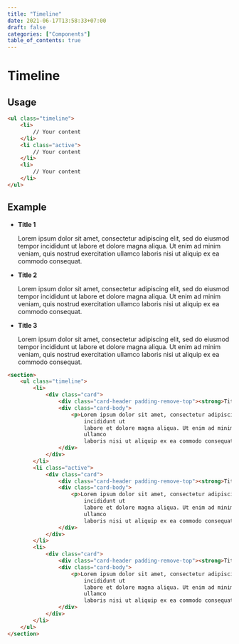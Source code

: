 ```yaml
---
title: "Timeline"
date: 2021-06-17T13:58:33+07:00
draft: false
categories: ["Components"]
table_of_contents: true
---
```


# Timeline

## Usage

``` html
<ul class="timeline">
    <li>
        // Your content
    </li>
    <li class="active">
        // Your content
    </li>
    <li>
        // Your content
    </li>
</ul>
```

## Example

<section>
    <ul class="timeline">
        <li>
            <div class="card">
                <div class="card-header padding-remove-top"><strong>Title 1</strong></div>
                <div class="card-body">
                    <p>Lorem ipsum dolor sit amet, consectetur adipiscing elit, sed do eiusmod tempor
                        incididunt ut
                        labore et dolore magna aliqua. Ut enim ad minim veniam, quis nostrud exercitation
                        ullamco
                        laboris nisi ut aliquip ex ea commodo consequat.</p>
                </div>
            </div>
        </li>
        <li class="active">
            <div class="card">
                <div class="card-header padding-remove-top"><strong>Title 2</strong></div>
                <div class="card-body">
                    <p>Lorem ipsum dolor sit amet, consectetur adipiscing elit, sed do eiusmod tempor
                        incididunt ut
                        labore et dolore magna aliqua. Ut enim ad minim veniam, quis nostrud exercitation
                        ullamco
                        laboris nisi ut aliquip ex ea commodo consequat.</p>
                </div>
            </div>
        </li>
        <li>
            <div class="card">
                <div class="card-header padding-remove-top"><strong>Title 3</strong></div>
                <div class="card-body">
                    <p>Lorem ipsum dolor sit amet, consectetur adipiscing elit, sed do eiusmod tempor
                        incididunt ut
                        labore et dolore magna aliqua. Ut enim ad minim veniam, quis nostrud exercitation
                        ullamco
                        laboris nisi ut aliquip ex ea commodo consequat.</p>
                </div>
            </div>
        </li>
    </ul>
</section>

``` html
<section>
    <ul class="timeline">
        <li>
            <div class="card">
                <div class="card-header padding-remove-top"><strong>Title 1</strong></div>
                <div class="card-body">
                    <p>Lorem ipsum dolor sit amet, consectetur adipiscing elit, sed do eiusmod tempor
                        incididunt ut
                        labore et dolore magna aliqua. Ut enim ad minim veniam, quis nostrud exercitation
                        ullamco
                        laboris nisi ut aliquip ex ea commodo consequat.</p>
                </div>
            </div>
        </li>
        <li class="active">
            <div class="card">
                <div class="card-header padding-remove-top"><strong>Title 2</strong></div>
                <div class="card-body">
                    <p>Lorem ipsum dolor sit amet, consectetur adipiscing elit, sed do eiusmod tempor
                        incididunt ut
                        labore et dolore magna aliqua. Ut enim ad minim veniam, quis nostrud exercitation
                        ullamco
                        laboris nisi ut aliquip ex ea commodo consequat.</p>
                </div>
            </div>
        </li>
        <li>
            <div class="card">
                <div class="card-header padding-remove-top"><strong>Title 3</strong></div>
                <div class="card-body">
                    <p>Lorem ipsum dolor sit amet, consectetur adipiscing elit, sed do eiusmod tempor
                        incididunt ut
                        labore et dolore magna aliqua. Ut enim ad minim veniam, quis nostrud exercitation
                        ullamco
                        laboris nisi ut aliquip ex ea commodo consequat.</p>
                </div>
            </div>
        </li>
    </ul>
</section>
```